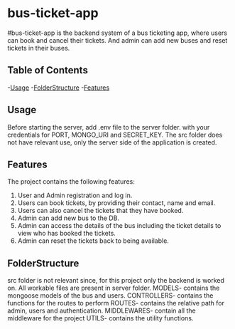 # bus-ticket-app
#bus-ticket-app is the backend system of a bus ticketing app, where users can book and cancel their tickets. And admin can add new buses and reset tickets in their buses.

## Table of Contents
-[Usage](#usage)
-[FolderStructure](#folderstructure)
-[Features](#features)

## Usage
Before starting the server, add .env file to the server folder. with your credentials for PORT, MONGO_URI and SECRET_KEY. The src folder does not have relevant use, only the server side of the application is created.

## Features
The project contains the following features:
1. User and Admin registration and log in.
2. Users can book tickets, by providing their contact, name and email.
3. Users can also cancel the tickets that they have booked.
4. Admin can add new bus to the DB.
5. Admin can access the details of the bus including the ticket details to view who has booked the tickets.
6. Admin can reset the tickets back to being available.

## FolderStructure
src folder is not relevant since, for this project only the backend is worked on.
All workable files are present in server folder. 
MODELS- contains the mongoose models of the bus and users.
CONTROLLERS- contains the functions for the routes to perform
ROUTES- contains the relative path for admin, users and authentication.
MIDDLEWARES- contain all the middleware for the project
UTILS- contains the utility functions.



